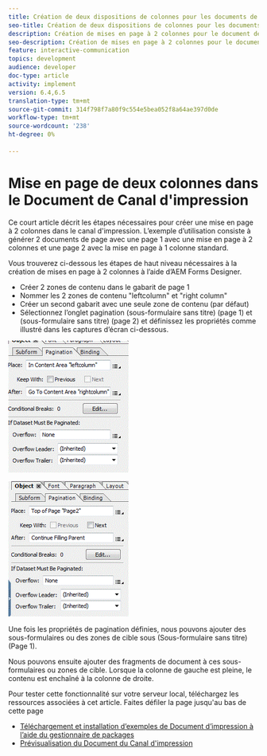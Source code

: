 ```yaml
---
title: Création de deux dispositions de colonnes pour les documents de canal d’impression
seo-title: Création de deux dispositions de colonnes pour les documents de canal d’impression
description: Création de mises en page à 2 colonnes pour le document de canal d’impression
seo-description: Création de mises en page à 2 colonnes pour le document de canal d’impression
feature: interactive-communication
topics: development
audience: developer
doc-type: article
activity: implement
version: 6.4,6.5
translation-type: tm+mt
source-git-commit: 314f798f7a80f9c554e5bea052f8a64ae397d0de
workflow-type: tm+mt
source-wordcount: '238'
ht-degree: 0%

---
```



# Mise en page de deux colonnes dans le Document de Canal d&#39;impression

Ce court article décrit les étapes nécessaires pour créer une mise en page à 2 colonnes dans le canal d&#39;impression. L’exemple d’utilisation consiste à générer 2 documents de page avec une page 1 avec une mise en page à 2 colonnes et une page 2 avec la mise en page à 1 colonne standard.

Vous trouverez ci-dessous les étapes de haut niveau nécessaires à la création de mises en page à 2 colonnes à l’aide d’AEM Forms Designer.

* Créer 2 zones de contenu dans le gabarit de page 1
* Nommer les 2 zones de contenu &quot;leftcolumn&quot; et &quot;right column&quot;
* Créer un second gabarit avec une seule zone de contenu (par défaut)
* Sélectionnez l’onglet pagination (sous-formulaire sans titre) (page 1) et (sous-formulaire sans titre) (page 2) et définissez les propriétés comme illustré dans les captures d’écran ci-dessous.

![page1](assets/untitledsubform_paginationproperties.gif)

![page2](assets/untitled_subformpage2.gif)

Une fois les propriétés de pagination définies, nous pouvons ajouter des sous-formulaires ou des zones de cible sous (Sous-formulaire sans titre) (Page 1).

Nous pouvons ensuite ajouter des fragments de document à ces sous-formulaires ou zones de cible. Lorsque la colonne de gauche est pleine, le contenu est enchaîné à la colonne de droite.

Pour tester cette fonctionnalité sur votre serveur local, téléchargez les ressources associées à cet article. Faites défiler la page jusqu&#39;au bas de cette page

* [Téléchargement et installation d’exemples de Document d’impression à l’aide du gestionnaire de packages](assets/print-channel-with-two-column-layout.zip)
* [Prévisualisation du Document du Canal d&#39;impression](http://localhost:4502/content/dam/formsanddocuments/2columnlayout/jcr:content?channel=print&amp;mode=preview&amp;dataRef=service%3A%2F%2FFnDTestData&amp;wcmmode=disabled)
